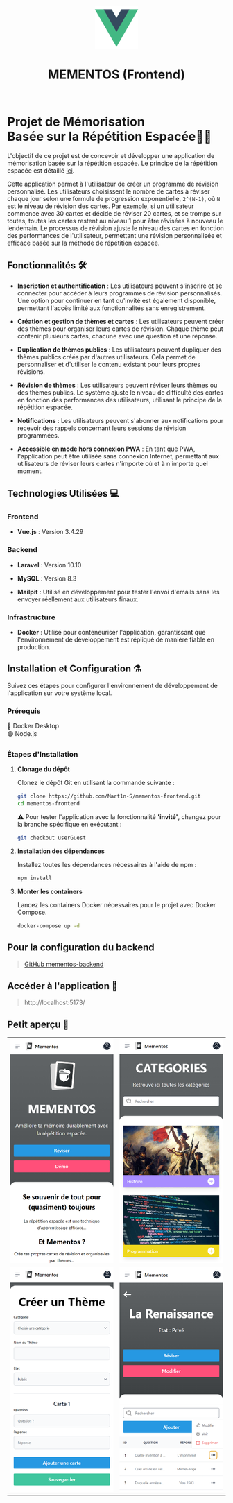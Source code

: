 <p align="center"><a href="https://laravel.com" target="_blank"><img src=".github/images/vuejs-icon.svg" width="100" alt="Laravel Logo"></a></p>

<h1 align="center">MEMENTOS (Frontend)</h1><br>

# Projet de Mémorisation </br> Basée sur la Répétition Espacée🧙‍♂️

L'objectif de ce projet est de concevoir et développer une application de mémorisation basée sur la répétition espacée. Le principe de la répétition espacée est détaillé [ici](https://ncase.me/remember/fr.html).

Cette application permet à l'utilisateur de créer un programme de révision personnalisé. Les utilisateurs choisissent le nombre de cartes à réviser chaque jour selon une formule de progression exponentielle, `2^(N-1)`, où `N` est le niveau de révision des cartes. Par exemple, si un utilisateur commence avec 30 cartes et décide de réviser 20 cartes, et se trompe sur toutes, toutes les cartes restent au niveau 1 pour être révisées à nouveau le lendemain. Le processus de révision ajuste le niveau des cartes en fonction des performances de l'utilisateur, permettant une révision personnalisée et efficace basée sur la méthode de répétition espacée.

## Fonctionnalités 🛠️

- **Inscription et authentification** : Les utilisateurs peuvent s'inscrire et se connecter pour accéder à leurs programmes de révision personnalisés. Une option pour continuer en tant qu'invité est également disponible, permettant l'accès limité aux fonctionnalités sans enregistrement.

- **Création et gestion de thèmes et cartes** : Les utilisateurs peuvent créer des thèmes pour organiser leurs cartes de révision. Chaque thème peut contenir plusieurs cartes, chacune avec une question et une réponse.

- **Duplication de thèmes publics** : Les utilisateurs peuvent dupliquer des thèmes publics créés par d'autres utilisateurs. Cela permet de personnaliser et d'utiliser le contenu existant pour leurs propres révisions.

- **Révision de thèmes** : Les utilisateurs peuvent réviser leurs thèmes ou des thèmes publics. Le système ajuste le niveau de difficulté des cartes en fonction des performances des utilisateurs, utilisant le principe de la répétition espacée.

- **Notifications** : Les utilisateurs peuvent s'abonner aux notifications pour recevoir des rappels concernant leurs sessions de révision programmées.

- **Accessible en mode hors connexion PWA** : En tant que PWA, l'application peut être utilisée sans connexion Internet, permettant aux utilisateurs de réviser leurs cartes n'importe où et à n'importe quel moment.

## Technologies Utilisées 💻

### Frontend

- **Vue.js** : Version 3.4.29

### Backend

- **Laravel** : Version 10.10

- **MySQL** : Version 8.3

- **Mailpit** : Utilisé en développement pour tester l'envoi d'emails sans les envoyer réellement aux utilisateurs finaux.

### Infrastructure

- **Docker** : Utilisé pour conteneuriser l'application, garantissant que l'environnement de développement est répliqué de manière fiable en production.

## Installation et Configuration ⚗️

Suivez ces étapes pour configurer l'environnement de développement de l'application sur votre système local.
### Prérequis 
🐋 Docker Desktop </br>
🟢 Node.js

### Étapes d'Installation

1. **Clonage du dépôt**

   Clonez le dépôt Git en utilisant la commande suivante :

   ```bash
   git clone https://github.com/Mart1n-S/mementos-frontend.git
   cd mementos-frontend
   ```

   ⚠️ Pour tester l'application avec la fonctionnalité <strong>'invité'</strong>, changez pour la branche spécifique en exécutant :

   ```bash
   git checkout userGuest
   ```

2. **Installation des dépendances**

   Installez toutes les dépendances nécessaires à l'aide de npm :

   ```bash
   npm install
   ```

3. **Monter les containers**

   Lancez les containers Docker nécessaires pour le projet avec Docker Compose.

   ```bash
   docker-compose up -d
   ```

## Pour la configuration du backend

> [GitHub mementos-backend](https://github.com/Mart1n-S/mementos-backend)

## Accéder à l'application 🧪

> http://localhost:5173/

## Petit aperçu 👀

<table>
  <tr>
    <td><img src=".github/images/view1.png" width="250" alt="vue site"/></td>
    <td><img src=".github/images/view2.png" width="250" alt="vue site 2"/></td>
  </tr>
  <tr>
    <td><img src=".github/images/view3.png" width="250" alt="vue site 3"/></td>
    <td><img src=".github/images/view4.png" width="250" alt="vue site 4"/></td>
  </tr>
</table>
